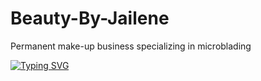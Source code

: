 # Beauty-By-Jailene
Permanent make-up business 
specializing in microblading


[![Typing SVG](https://readme-typing-svg.demolab.com/#Beauty-By-Jailene+line+of+text;Second+line+of+text)](https://git.io/typing-svg)
